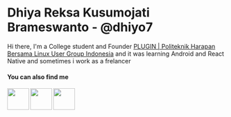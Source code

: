 # Dhiya Reksa Kusumojati Brameswanto - @dhiyo7

Hi there, I'm a College student and Founder [PLUGIN | Politeknik Harapan Bersama Linux User Group Indonesia](https://github.com/plugintegal) and it was learning Android and React Native and sometimes i work as a frelancer

#### You can also find me

<a href="https://twitter.com/dhiyo07"><img align="left" width="50" height="50" src="https://github.com/dhiyo7/dhiyo7/blob/master/assets/twit.png?raw=true"></a>
<a href="https://www.facebook.com/dhiyo07"><img align="left" width="50" height="50" src="https://github.com/dhiyo7/dhiyo7/blob/master/assets/fb.png?raw=true"></a>
<a href="https://www.linkedin.com/in/dhiyo7"><img align="left" width="50" height="50" src="https://github.com/dhiyo7/dhiyo7/blob/master/assets/linkedin.png?raw=true"></a>



